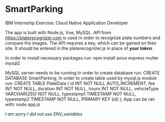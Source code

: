 # SmartParking
IBM Internship Exercise: Cloud Native Application Developer

The app is built with Node.js, Vue, MySQL. API from  https://platerecognizer.com is used in order to recognize plate numbers and compare the images.
The API requires a key, which can be gained on their site. It should be entered in the platerecognizer.js in place of  ***your token***.

In order to install necessary packages run:
npm install axios express multer mysql2

MySQL server needs to be running.In order to create database run:
CREATE DATABASE SmartParking;
In order to create table used by mysql.js module run:
CREATE TABLE PlateData (
  id INT NOT NULL AUTO_INCREMENT,
  fee INT NOT NULL,
  duration INT NOT NULL,
  hours INT NOT NULL,
  vehicleType VARCHAR(255) NOT NULL,
  typestamp1 TIMESTAMP NOT NULL,
  typestamp2 TIMESTAMP NOT NULL,
  PRIMARY KEY (id)
);
App can be ran with: node app.js


*I am sorry I did not use ENV_variables*
